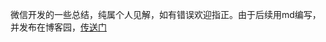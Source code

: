 微信开发的一些总结，纯属个人见解，如有错误欢迎指正。由于后续用md编写，并发布在博客园，[传送门](http://www.cnblogs.com/liliangel/category/865370.html)
